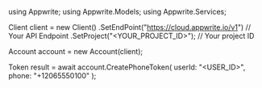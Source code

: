 using Appwrite;
using Appwrite.Models;
using Appwrite.Services;

Client client = new Client()
    .SetEndPoint("https://cloud.appwrite.io/v1") // Your API Endpoint
    .SetProject("&lt;YOUR_PROJECT_ID&gt;"); // Your project ID

Account account = new Account(client);

Token result = await account.CreatePhoneToken(
    userId: "<USER_ID>",
    phone: "+12065550100"
);